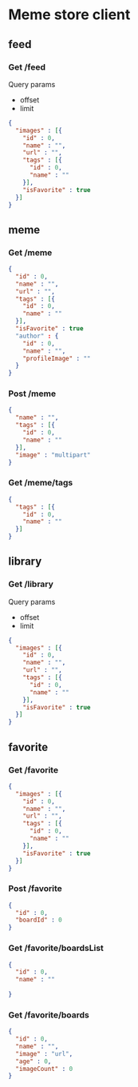 # Meme store client

## feed

### Get /feed

Query params

- offset
- limit

```json
{
  "images" : [{
    "id" : 0,
    "name" : "",
    "url" : "",
    "tags" : [{
      "id" : 0,
      "name" : ""
    }],
    "isFavorite" : true
  }]
}
```

## meme

### Get /meme

```json
{
  "id" : 0,
  "name" : "",
  "url" : "",
  "tags" : [{
    "id" : 0,
    "name" : ""
  }],
  "isFavorite" : true
  "author" : {
    "id" : 0,
    "name" : "",
    "profileImage" : ""
  }
}
```

### Post /meme

```json
{
  "name" : "",
  "tags" : [{
    "id" : 0,
    "name" : ""
  }],
  "image" : "multipart"
}
```

### Get /meme/tags

```json
{
  "tags" : [{
    "id" : 0,
    "name" : ""
  }]
}
```

## library

### Get /library

Query params

- offset
- limit

```json
{
  "images" : [{
    "id" : 0,
    "name" : "",
    "url" : "",
    "tags" : [{
      "id" : 0,
      "name" : ""
    }],
    "isFavorite" : true
  }]
}
```

## favorite

### Get /favorite

```json
{
  "images" : [{
    "id" : 0,
    "name" : "",
    "url" : "",
    "tags" : [{
      "id" : 0,
      "name" : ""
    }],
    "isFavorite" : true
  }]
}
```

### Post /favorite

```json
{
  "id" : 0,
  "boardId" : 0
}
```

### Get /favorite/boardsList

```json
{
  "id" : 0,
  "name" : ""
  
}
```

### Get /favorite/boards

```json
{
  "id" : 0,
  "name" : "",
  "image" : "url",
  "age" : 0,
  "imageCount" : 0
}
```